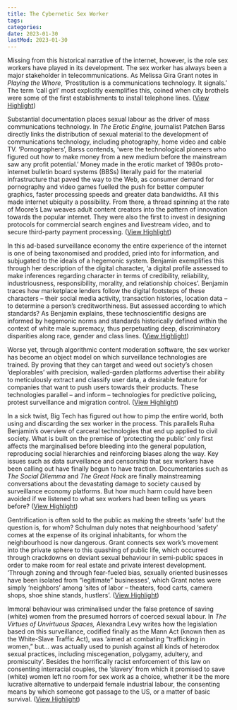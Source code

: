 ```yaml
---
title: The Cybernetic Sex Worker
tags:
categories:
date: 2023-01-30
lastMod: 2023-01-30
---
```

Missing from this historical narrative of the internet, however, is the role sex workers have played in its development. The sex worker has always been a major stakeholder in telecommunications. As Melissa Gira Grant notes in *Playing the Whore*, ‘Prostitution is a communications technology. It signals.’ The term ‘call girl’ most explicitly exemplifies this, coined when city brothels were some of the first establishments to install telephone lines. ([View Highlight](https://read.readwise.io/read/01gmq60c6js36ewjnk59gwsv1a))

Substantial documentation places sexual labour as the driver of mass communications technology. In *The Erotic Engine,* journalist Patchen Barss directly links the distribution of sexual material to the development of communications technology, including photography, home video and cable TV. ‘Pornographers’, Barss contends, ‘were the technological pioneers who figured out how to make money from a new medium before the mainstream saw any profit potential.’ Money made in the erotic market of 1980s proto-internet bulletin board systems (BBSs) literally paid for the material infrastructure that paved the way to the Web, as consumer demand for pornography and video games fuelled the push for better computer graphics, faster processing speeds and greater data bandwidths. All this made internet ubiquity a possibility. From there, a thread spinning at the rate of Moore’s Law weaves adult content creators into the pattern of innovation towards the popular internet. They were also the first to invest in designing protocols for commercial search engines and livestream video, and to secure third-party payment processing. ([View Highlight](https://read.readwise.io/read/01gmq624f6qn2ngn7y005gkp0a))

In this ad-based surveillance economy the entire experience of the internet is one of being taxonomised and prodded, pried into for information, and subjugated to the ideals of a hegemonic system. Benjamin exemplifies this through her description of the digital character, ‘a digital profile assessed to make inferences regarding character in terms of credibility, reliability, industriousness, responsibility, morality, and relationship choices’. Benjamin traces how marketplace lenders follow the digital footsteps of these characters – their social media activity, transaction histories, location data – to determine a person’s creditworthiness. But assessed according to which standards? As Benjamin explains, these technoscientific designs are informed by hegemonic norms and standards historically defined within the context of white male supremacy, thus perpetuating deep, discriminatory disparities along race, gender and class lines. ([View Highlight](https://read.readwise.io/read/01gmq69hb96b19p4f22szqynkr))

Worse yet, through algorithmic content moderation software, the sex worker has become an object model on which surveillance technologies are trained. By proving that they can target and weed out society’s chosen ‘deplorables’ with precision, walled-garden platforms advertise their ability to meticulously extract and classify user data, a desirable feature for companies that want to push users towards their products. These technologies parallel – and inform – technologies for predictive policing, protest surveillance and migration control. ([View Highlight](https://read.readwise.io/read/01gmq6bavrx6fxm6z7bb174pbx))

In a sick twist, Big Tech has figured out how to pimp the entire world, both using and discarding the sex worker in the process. This parallels Ruha Benjamin’s overview of carceral technologies that end up applied to civil society. What is built on the premise of ‘protecting the public’ only first affects the marginalised before bleeding into the general population, reproducing social hierarchies and reinforcing biases along the way. Key issues such as data surveillance and censorship that sex workers have been calling out have finally begun to have traction. Documentaries such as *The Social Dilemma* and *The Great Hack* are finally mainstreaming conversations about the devastating damage to society caused by surveillance economy platforms. But how much harm could have been avoided if we listened to what sex workers had been telling us years before? ([View Highlight](https://read.readwise.io/read/01gmq6cmak0jnt7dzrs39y7efk))

Gentrification is often sold to the public as making the streets ‘safe’ but the question is, for whom? Schulman duly notes that neighbourhood ‘safety’ comes at the expense of its original inhabitants, for whom the neighbourhood is now dangerous. Grant connects sex work’s movement into the private sphere to this quashing of public life, which occurred through crackdowns on deviant sexual behaviour in semi-public spaces in order to make room for real estate and private interest development. ‘Through zoning and through fear-fueled bias, sexually oriented businesses have been isolated from “legitimate” businesses’, which Grant notes were simply ‘neighbors’ among ‘sites of labor – theaters, food carts, camera shops, shoe shine stands, hustlers’. ([View Highlight](https://read.readwise.io/read/01gmq6fws5j8bctvzrwrvf1ykt))

Immoral behaviour was criminalised under the false pretence of saving (white) women from the presumed horrors of coerced sexual labour. In *The Virtues of Unvirtuous Spaces,* Alexandra Levy writes how the legislation based on this surveillance, codified finally as the Mann Act (known then as the White-Slave Traffic Act), was ‘aimed at combating “trafficking in women,” but… was actually used to punish against all kinds of heterodox sexual practices, including miscegenation, polygamy, adultery, and promiscuity’. Besides the horrifically racist enforcement of this law on consenting interracial couples, the ‘slavery’ from which it promised to save (white) women left no room for sex work as a choice, whether it be the more lucrative alternative to underpaid female industrial labour, the consenting means by which someone got passage to the US, or a matter of basic survival. ([View Highlight](https://read.readwise.io/read/01gmq6hvepcaqkrabt312jdvkx))
